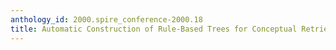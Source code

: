 ```yaml
---
anthology_id: 2000.spire_conference-2000.18
title: Automatic Construction of Rule-Based Trees for Conceptual Retrieval
---
```

